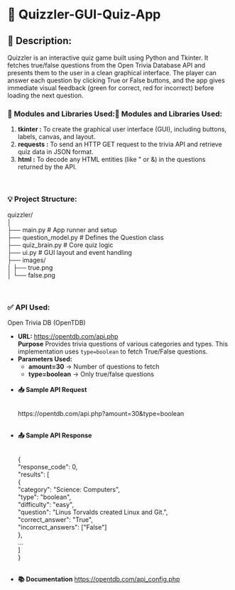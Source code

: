 # 🧠 Quizzler-GUI-Quiz-App
<h2>🔎 Description:</h2>
<p>Quizzler is an interactive quiz game built using Python and Tkinter. It fetches true/false questions from the Open Trivia Database API and presents them to the user in a clean graphical interface. The player can answer each question by clicking True or False buttons, and the app gives immediate visual feedback (green for correct, red for incorrect) before loading the next question.</p>
<h3>🧱 Modules and Libraries Used:🧱 Modules and Libraries Used:</h3>
<ol>
  <li><strong>tkinter :</strong> To create the graphical user interface (GUI), including buttons, labels, canvas, and layout.</li>
  <li><strong>requests :</strong> To send an HTTP GET request to the trivia API and retrieve quiz data in JSON format.</li>
  <li><strong>html :</strong> To decode any HTML entities (like &quot; or &amp;) in the questions returned by the API.</li>
</ol><br>
<h3>💡 Project Structure:</h3>
<p>
quizzler/<br>
│<br>
├── main.py                # App runner and setup<br>
├── question_model.py      # Defines the Question class<br>
├── quiz_brain.py          # Core quiz logic<br>
├── ui.py                  # GUI layout and event handling<br>
├── images/<br>
│   ├── true.png<br>
│   └── false.png<br>
</p><br>
<h3>✅ API Used:</h3>
<p>Open Trivia DB (OpenTDB)</p>
<ul>
  <li><strong>URL:</strong> <a href="https://opentdb.com/api.php" target="_blank">https://opentdb.com/api.php</a></li>
  <il><strong>Purpose</strong> Provides trivia questions of various categories and types. This implementation uses <code>type=boolean</code> to fetch True/False questions.</il>
  <li><strong>Parameters Used:</strong>
    <ul>
      <li><strong>amount=30</strong> → Number of questions to fetch</li>
      <li><strong>type=boolean</strong> → Only true/false questions</li>
    </ul>
  </li><br>
  <li><strong>📥 Sample API Request</strong></li><br>
   <p> https://opentdb.com/api.php?amount=30&amp;type=boolean
  </p><br>
  <li><strong>📤 Sample API Response</strong></li><br>
  <p> {<br>
      "response_code": 0,<br>
      "results": [<br>
        {<br>
          "category": "Science: Computers",<br>
          "type": "boolean",<br>
          "difficulty": "easy",<br>
          "question": "Linus Torvalds created Linux and Git.",<br>
          "correct_answer": "True",<br>
          "incorrect_answers": ["False"]<br>
        },<br>
        ...<br>
      ]<br>
    }<br>
  </p><br>
  <li><strong>📚 Documentation</strong> <a href="https://opentdb.com/api_config.php" target="_blank">https://opentdb.com/api_config.php</a></li>
</ul>









